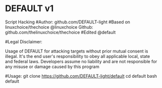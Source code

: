# DEFAULT v1
Script Hacking
#Author: github.com/DEFAULT-light
#Based on linuxchoice/thechoice @linuxchoice Github: github.com/thelinuxchoice/thechoice
#Edited @default

#Legal Disclaimer:

Usage of DEFAULT for attacking targets without prior mutual consent is illegal. It's the end user's responsibility to obey all applicable local, state and federal laws. Developers assume no liability and are not responsible for any misuse or damage caused by this program

#Usage:
git clone https://github.com/DEFAULT-light/default
cd default
bash default
